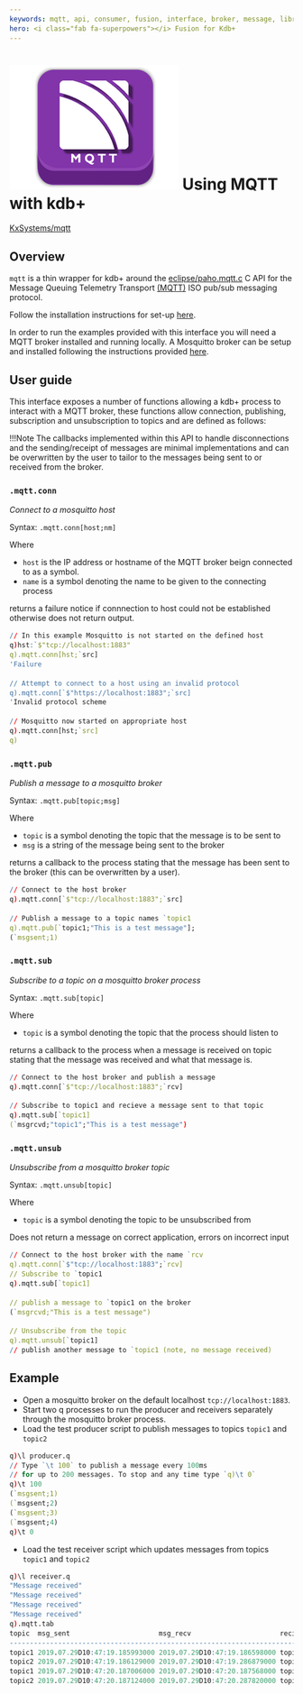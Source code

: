 ```yaml
---
keywords: mqtt, api, consumer, fusion, interface, broker, message, library, telemetry, producer, q
hero: <i class="fab fa-superpowers"></i> Fusion for Kdb+
---
```


# ![mqtt](img/MQTT_Icon.png) Using MQTT with kdb+

<i class="fab fa-github"></i> [KxSystems/mqtt](https://github.com/KxSystems/mqtt)

## Overview

`mqtt` is a thin wrapper for kdb+ around the
<i class="fab fa-github"></i>
[eclipse/paho.mqtt.c](https://github.com/eclipse/paho.mqtt.c)
C API for the Message Queuing Telemetry Transport [(MQTT)](http://mqtt.org/) ISO pub/sub messaging protocol.

Follow the installation instructions for set-up [here](https://github.com/KxSystems/mqtt#build-instructions).

In order to run the examples provided with this interface you will need a MQTT broker installed and running locally. A Mosquitto broker can be setup and installed following the instructions provided [here](https://mosquitto.org/download/).

## User guide

This interface exposes a number of functions allowing a kdb+ process to interact with a MQTT broker, these functions allow connection, publishing, subscription and unsubscription to topics and are defined as follows:

!!!Note
        The callbacks implemented within this API to handle disconnections and the sending/receipt of messages are minimal implementations and can be overwritten by the user to tailor to the messages being sent to or received from the broker.

### `.mqtt.conn`

_Connect to a mosquitto host_

Syntax: `.mqtt.conn[host;nm]`

Where

-   `host` is the IP address or hostname of the MQTT broker beign connected to as a symbol.
-   `name` is a symbol denoting the name to be given to the connecting process

returns a failure notice if connnection to host could not be established otherwise does not return output.

```q
// In this example Mosquitto is not started on the defined host
q)hst:`$"tcp://localhost:1883"
q).mqtt.conn[hst;`src]
'Failure

// Attempt to connect to a host using an invalid protocol
q).mqtt.conn[`$"https://localhost:1883";`src]
'Invalid protocol scheme

// Mosquitto now started on appropriate host
q).mqtt.conn[hst;`src]
q)
```

### `.mqtt.pub`

_Publish a message to a mosquitto broker_

Syntax: `.mqtt.pub[topic;msg]`

Where

-   `topic` is a symbol denoting the topic that the message is to be sent to
-   `msg` is a string of the message being sent to the broker

returns a callback to the process stating that the message has been sent to the broker (this can be overwritten by a user).

```q
// Connect to the host broker
q).mqtt.conn[`$"tcp://localhost:1883";`src]

// Publish a message to a topic names `topic1
q).mqtt.pub[`topic1;"This is a test message"];
(`msgsent;1)
```

### `.mqtt.sub`

_Subscribe to a topic on a mosquitto broker process_

Syntax: `.mqtt.sub[topic]`

Where

-   `topic` is a symbol denoting the topic that the process should listen to 

returns a callback to the process when a message is received on topic stating that the message was received and what that message is.

```q
// Connect to the host broker and publish a message
q).mqtt.conn[`$"tcp://localhost:1883";`rcv]

// Subscribe to topic1 and recieve a message sent to that topic
q).mqtt.sub[`topic1]
(`msgrcvd;"topic1";"This is a test message")
```

### `.mqtt.unsub`

_Unsubscribe from a mosquitto broker topic_

Syntax: `.mqtt.unsub[topic]`

Where

-  `topic` is a symbol denoting the topic to be unsubscribed from

Does not return a message on correct application, errors on incorrect input

```q
// Connect to the host broker with the name `rcv
q).mqtt.conn[`$"tcp://localhost:1883";`rcv]
// Subscribe to `topic1
q).mqtt.sub[`topic1]

// publish a message to `topic1 on the broker
(`msgrcvd;"This is a test message")

// Unsubscribe from the topic 
q).mqtt.unsub[`topic1]
// publish another message to `topic1 (note, no message received)
```


## Example

* Open a mosquitto broker on the default localhost `tcp://localhost:1883`.
* Start two q processes to run the producer and receivers separately through the mosquitto broker process.
* Load the test producer script to publish messages to topics `topic1` and `topic2`

```q
q)\l producer.q
// Type `\t 100` to publish a message every 100ms 
// for up to 200 messages. To stop and any time type `q)\t 0`
q)\t 100
(`msgsent;1)
(`msgsent;2)
(`msgsent;3)
(`msgsent;4)
q)\t 0
```

* Load the test receiver script which updates messages from topics `topic1` and `topic2`

```q
q)\l receiver.q
"Message received"
"Message received"
"Message received"
"Message received"
q).mqtt.tab
topic  msg_sent                      msg_recv                      recieved_m..
-----------------------------------------------------------------------------..
topic1 2019.07.29D10:47:19.185993000 2019.07.29D10:47:19.186598000 topic1_0  ..
topic2 2019.07.29D10:47:19.186129000 2019.07.29D10:47:19.286879000 topic2_0  ..
topic1 2019.07.29D10:47:20.187006000 2019.07.29D10:47:20.187568000 topic1_1  ..
topic2 2019.07.29D10:47:20.187124000 2019.07.29D10:47:20.287820000 topic2_1  ..
```

